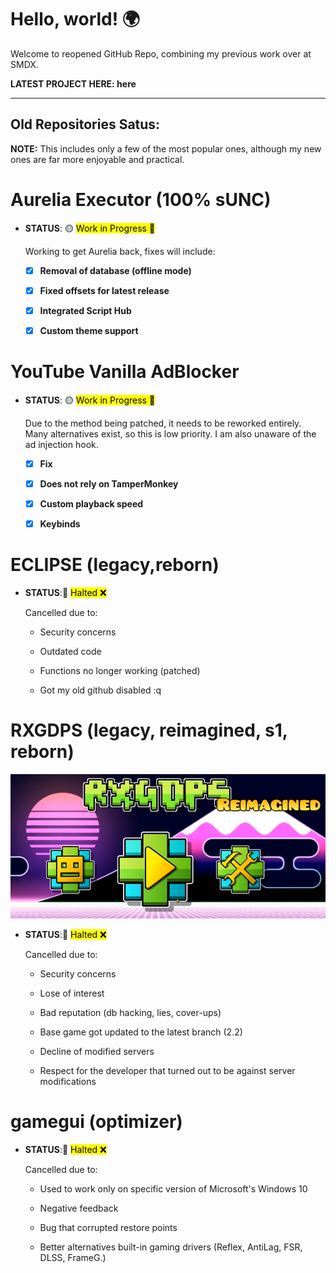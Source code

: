 # Hello, world! 🌍

Welcome to reopened GitHub Repo, combining my previous work over at SMDX.

**LATEST PROJECT HERE: here**

---

## Old Repositories Satus:

**NOTE:** This includes only a few of the most popular ones, although my new ones are far more enjoyable and practical.

# Aurelia Executor (100% sUNC)

- **STATUS**: 🟡 <mark>Work in Progress 🔨</mark> 
  
  Working to get Aurelia back, fixes will include:
  
  - [x]  **Removal of database (offline mode)**
  
  - [x]  **Fixed offsets for latest release**
  
  - [x]  **Integrated Script Hub**
  
  - [x]  **Custom theme support**



# YouTube Vanilla AdBlocker

- **STATUS**: 🟡 <mark>Work in Progress 🔨</mark>
  
  Due to the method being patched, it needs to be reworked entirely. Many alternatives exist, so this is low priority. I am also unaware of the ad injection hook.
  
  - [x] **Fix**
  
  - [x] **Does not rely on TamperMonkey**
  
  - [x] **Custom playback speed**
  
  - [x] **Keybinds**



# ECLIPSE (legacy,reborn)

- **STATUS**:🔴 <mark>Halted ❌</mark>
  
  Cancelled due to:
  
  - Security concerns
  
  - Outdated code
  
  - Functions no longer working (patched)
  
  - Got my old github disabled :q



# RXGDPS (legacy, reimagined, s1, reborn)
![Alt text](asset/rxgdps.png)
- **STATUS**:🔴 <mark>Halted ❌</mark>
  
  Cancelled due to:
  
  - Security concerns
  
  - Lose of interest
  
  - Bad reputation (db hacking, lies, cover-ups)
  
  - Base game got updated to the latest branch (2.2)
  
  - Decline of modified servers
  
  - Respect for the developer that turned out to be against server modifications



# gamegui (optimizer)

- **STATUS**:🔴 <mark>Halted ❌</mark>
  
  Cancelled due to:
  
  - Used to work only on specific version of Microsoft's Windows 10
  
  - Negative feedback
  
  - Bug that corrupted restore points
  
  - Better alternatives built-in gaming drivers (Reflex, AntiLag, FSR, DLSS, FrameG.)


